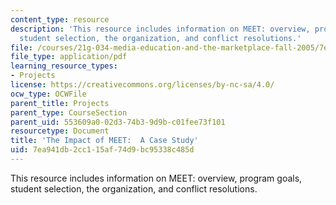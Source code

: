 ```yaml
---
content_type: resource
description: 'This resource includes information on MEET: overview, program goals,
  student selection, the organization, and conflict resolutions.'
file: /courses/21g-034-media-education-and-the-marketplace-fall-2005/7ea941db2cc115af74d9bc95338c485d_MIT21G_034F05_meet.pdf
file_type: application/pdf
learning_resource_types:
- Projects
license: https://creativecommons.org/licenses/by-nc-sa/4.0/
ocw_type: OCWFile
parent_title: Projects
parent_type: CourseSection
parent_uid: 553609a0-02d3-74b3-9d9b-c01fee73f101
resourcetype: Document
title: 'The Impact of MEET:  A Case Study'
uid: 7ea941db-2cc1-15af-74d9-bc95338c485d
---
```

This resource includes information on MEET: overview, program goals, student selection, the organization, and conflict resolutions.